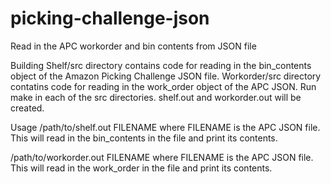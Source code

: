 # picking-challenge-json
Read in the APC workorder and bin contents from JSON file

Building
Shelf/src directory contains code for reading in the bin_contents object of the Amazon Picking Challenge JSON file.
Workorder/src directory contatins code for reading in the work_order object of the APC JSON.
Run make in each of the src directories. shelf.out and workorder.out will be created.

Usage
/path/to/shelf.out FILENAME
where FILENAME is the APC JSON file. This will read in the bin_contents in the file and print its contents.


/path/to/workorder.out FILENAME
where FILENAME is the APC JSON file. This will read in the work_order in the file and print its contents.
